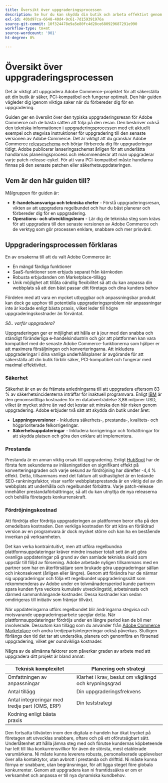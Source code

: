 ```yaml
---
title: Översikt över uppgraderingsprocessen
description: Se hur du kan skydda din butik och arbeta effektivt genom att uppgradera ditt Adobe Commerce-projekt. Upptäck de bästa sätten att planera och genomföra uppgraderingar.
exl-id: 40bd97ca-6648-40d4-9c61-7d159391976a
source-git-commit: 10f324478e9a5e80fc4d28ce680929687291e990
workflow-type: tm+mt
source-wordcount: '901'
ht-degree: 0%

---
```


# Översikt över uppgraderingsprocessen

Det är viktigt att uppgradera Adobe Commerce-projektet för att säkerställa att din butik är säker, PCI-kompatibel och fungerar optimalt. Den här guiden vägleder dig igenom viktiga saker när du förbereder dig för en uppgradering.

Guiden ger en översikt över den typiska uppgraderingsresan för Adobe Commerce och de bästa sätten att följa på den resan. Den beskriver också den tekniska informationen i uppgraderingsprocessen med ett aktuellt exempel och stegvisa instruktioner för uppgradering till den senaste versionen av Adobe Commerce. Det är viktigt att du granskar Adobe Commerce [releaseschema](../release/schedule.md) och börjar förbereda dig för uppgraderingar tidigt. Adobe publicerar lanseringsschemat årligen för att underlätta handlarnas planeringsprocess och rekommenderar att man uppgraderar varje patch-release-cykel. För att vara PCI-kompatibel måste handlarna finnas på den senaste patchen eller säkerhetsuppdateringen.

## Vem är den här guiden till?

Målgruppen för guiden är:

- **E-handelsansvariga och tekniska chefer** - Förstå uppgraderingsresan, vikten av att uppgradera regelbundet och hur du bäst planerar och förbereder dig för en uppgradering.
- **Operations- och utvecklingsteam** - Lär dig de tekniska steg som krävs för att uppgradera till den senaste versionen av Adobe Commerce och de verktyg som gör processen enklare, snabbare och mer prisvärd.

## Uppgraderingsprocessen förklaras

En av orsakerna till att du valt Adobe Commerce är:

- En mängd färdiga funktioner
- SaaS-funktioner som erbjuds separat från kärnkoden
- Robusta erbjudanden om Marketplace-tillägg
- Unik möjlighet att tillåta oändlig flexibilitet så att du kan anpassa din webbplats så att den bäst passar ditt företags och dina kunders behov

Fördelen med att vara en mycket utbyggbar och anpassningsbar produkt kan dock ge upphov till potentiella uppgraderingsproblem när anpassningar inte är kodade enligt bästa praxis, vilket leder till högre uppgraderingskostnader än förväntat.

_Så.. varför uppgradera?_

Uppgraderingen ger er möjlighet att hålla er à jour med den snabba och ständigt föränderliga e-handelsindustrin och gör att plattformen kan vara kompatibel med de senaste Adobe Commerce-funktionerna som hjälper er att maximera försäljningen och konverteringarna. Att inkludera uppgraderingar i dina vanliga underhållsplaner är avgörande för att säkerställa att din butik förblir säker, PCI-kompatibel och fungerar med maximal effektivitet.

### Säkerhet

Säkerhet är en av de främsta anledningarna till att uppgradera eftersom 83 % av säkerhetsincidenterna inträffar för inaktuell programvara. Enligt [IBM](https://www.ibm.com/reports/data-breach) är den genomsnittliga kostnaden för en dataöverträdelse 3,86 miljoner USD, vilket är mycket större än vad det kostar att minska den här risken genom uppgradering. Adobe erbjuder två sätt att skydda din butik under året:

- **Lappningsversioner** - Inkludera säkerhets-, prestanda-, kvalitets- och högprioriterade felkorrigeringar.
- **Säkerhetsuppdateringar** - Inkludera korrigeringar och förbättringar för att skydda platsen och göra den enklare att implementera.

### Prestanda

Prestanda är en annan viktig orsak till uppgradering. Enligt [HubSpot](https://blog.hubspot.com/marketing/page-load-time-conversion-rates) har de första fem sekunderna av inläsningstiden en signifikant effekt på konverteringsgraden och varje sekund av fördröjning har därefter -4,4 % effekt. Detta, tillsammans med det faktum att sidhastighet är en ledande SEO-rankningsfaktor, visar varför webbplatsprestanda är en viktig del av din webbplats att underhålla och regelbundet förbättra. Varje patch-release innehåller prestandaförbättringar, så att du kan utnyttja de nya releaserna och behålla företagets konkurrenskraft.

### Fördröjningskostnad

Att fördröja eller fördröja uppgraderingen av plattformen beror ofta på den omedelbara kostnaden. Den verkliga kostnaden för att köra en föråldrad version av en programvara är dock mycket större och kan ha en bestående inverkan på verksamheten.

Det kan verka kontraintuitivt, men att utföra regelbundna plattformsuppdateringar kräver mindre insatser totalt sett än att göra ovanliga uppdateringar på grund av den samlade tekniska skuld som uppstår till följd av försening. Adobe arbetade nyligen tillsammans med en partner som har en återförsäljare som brukade göra uppgraderingar sällan och inkonsekvent (årligen eller längre). Genom att förändra hur de närmar sig uppgraderingar och följa ett regelbundet uppgraderingssätt som rekommenderas av Adobe under en tolvmånadersperiod kunde partnern spara kunden fyra veckors kumulativ utvecklingstid, arbetsinsats och därmed sammanhängande kostnader. Dessa kostnader kan sedan omdirigeras till initiativ som främjar tillväxt.

När uppdateringarna utförs regelbundet blir ändringarna stegvisa och motsvarande uppgraderingsarbete speglar detta. När plattformsuppdateringar fördröjs under en längre period kan de bli mer involverade. Dessutom kan tillägg som du använder från [Adobe Commerce Marketplace](https://marketplace.magento.com/) och andra tredjepartsintegreringar också påverkas. Slutligen förlängs den tid det tar att undersöka, planera och genomföra en försenad uppgradering, vilket ger oundvikliga kostnader.

Några av de allmänna faktorer som påverkar graden av arbete med att uppgradera ditt projekt är bland annat:

| Teknisk komplexitet | Planering och strategi |
|-----------------------------------------------------------|--------------------------------------------------------------|
| Omfattningen av anpassningar | Klarhet i krav, beslut om våglängd och krypningsgrad |
| Antal tillägg | Din uppgraderingsfrekvens |
| Antal integreringar med tredje part (OMS, ERP) | Din teststrategi |
| Kodning enligt bästa praxis |                                                              |

Den fortsatta tillväxten inom den digitala e-handeln har ökat trycket på företagen att utvecklas snabbare, oftare och på ett oförutsägbart sätt. Underlåtenhet att hålla jämna steg med och förutse kundernas köpbeteende har lett till lika konkurrensvillkor för även de största, mest etablerade varumärkena. Ni måste kunna leverera robusta, personaliserade upplevelser över alla kontaktytor, utan avbrott i prestanda och drifttid. Ni måste kunna förnya er snabbare, utan begränsningar, för att ligga steget före globala konkurrenter. Genom att uppgradera kan ni framtidssäkra er om er verksamhet och anpassa er till nya dynamiska kundbehov.
